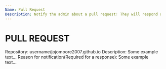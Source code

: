 ```yaml
---
Name: Pull Request
Description: Notify the admin about a pull request! They will respond as soon as possible.
---
```

# PULL REQUEST
Repository:
username/jojomoore2007.github.io
Description:
Some example text...
Reason for notification(Required for a response):
Some example text...